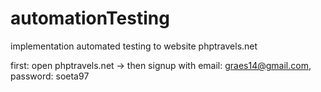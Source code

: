 # automationTesting
implementation automated testing to website phptravels.net

first: open phptravels.net -> then signup with email: graes14@gmail.com, password: soeta97
